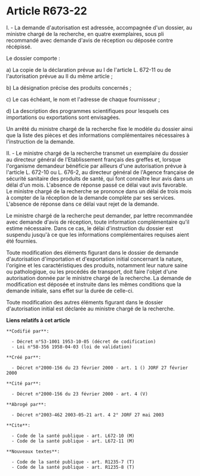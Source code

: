 # Article R673-22

I. - La demande d'autorisation est adressée, accompagnée d'un dossier, au ministre chargé de la recherche, en quatre
exemplaires, sous pli recommandé avec demande d'avis de réception ou déposée contre récépissé.

Le dossier comporte :

a) La copie de la déclaration prévue au I de l'article L. 672-11 ou de l'autorisation prévue au II du même article ;

b) La désignation précise des produits concernés ;

c) Le cas échéant, le nom et l'adresse de chaque fournisseur ;

d) La description des programmes scientifiques pour lesquels ces importations ou exportations sont envisagées.

Un arrêté du ministre chargé de la recherche fixe le modèle du dossier ainsi que la liste des pièces et des informations
complémentaires nécessaires à l'instruction de la demande.

II. - Le ministre chargé de la recherche transmet un exemplaire du dossier au directeur général de l'Etablissement français
des greffes et, lorsque l'organisme demandeur bénéficie par ailleurs d'une autorisation prévue à l'article L. 672-10 ou L.
676-2, au directeur général de l'Agence française de sécurité sanitaire des produits de santé, qui font connaître leur avis
dans un délai d'un mois. L'absence de réponse passé ce délai vaut avis favorable. Le ministre chargé de la recherche se
prononce dans un délai de trois mois à compter de la réception de la demande complète par ses services. L'absence de réponse
dans ce délai vaut rejet de la demande.

Le ministre chargé de la recherche peut demander, par lettre recommandée avec demande d'avis de réception, toute information
complémentaire qu'il estime nécessaire. Dans ce cas, le délai d'instruction du dossier est suspendu jusqu'à ce que les
informations complémentaires requises aient été fournies.

Toute modification des éléments figurant dans le dossier de demande d'autorisation d'importation et d'exportation initial
concernant la nature, l'origine et les caractéristiques des produits, notamment leur nature saine ou pathologique, ou les
procédés de transport, doit faire l'objet d'une autorisation donnée par le ministre chargé de la recherche. La demande de
modification est déposée et instruite dans les mêmes conditions que la demande initiale, sans effet sur la durée de celle-ci.

Toute modification des autres éléments figurant dans le dossier d'autorisation initial est déclarée au ministre chargé de la
recherche.

**Liens relatifs à cet article**

	**Codifié par**:

	  - Décret n°53-1001 1953-10-05 (décret de codification)
	  - Loi n°58-356 1958-04-03 (loi de validation)

	**Créé par**:

	  - Décret n°2000-156 du 23 février 2000 - art. 1 () JORF 27 février 2000

	**Cité par**:

	  - Décret n°2000-156 du 23 février 2000 - art. 4 (V)

	**Abrogé par**:

	  - Décret n°2003-462 2003-05-21 art. 4 2° JORF 27 mai 2003

	**Cite**:

	  - Code de la santé publique - art. L672-10 (M)
	  - Code de la santé publique - art. L672-11 (M)

	**Nouveaux textes**:

	  - Code de la santé publique - art. R1235-7 (T)
	  - Code de la santé publique - art. R1235-8 (T)
